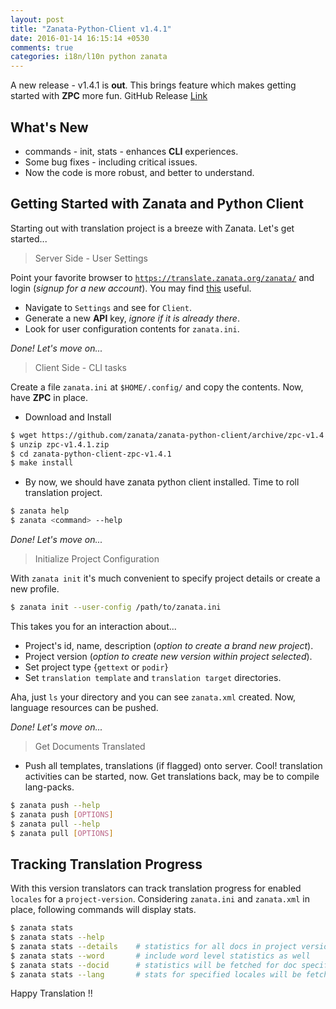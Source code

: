 ```yaml
---
layout: post
title: "Zanata-Python-Client v1.4.1"
date: 2016-01-14 16:15:14 +0530
comments: true
categories: i18n/l10n python zanata
---
```

A new release - v1.4.1 is **out**. This brings feature which makes getting started with **ZPC** more fun. GitHub Release [Link](https://github.com/zanata/zanata-python-client/releases/tag/zpc-v1.4.1)

## What's New
* commands - init, stats - enhances **CLI** experiences.
* Some bug fixes - including critical issues.
* Now the code is more robust, and better to understand.

## Getting Started with Zanata and Python Client
Starting out with translation project is a breeze with Zanata. Let's get started...

<!--more-->

> Server Side - User Settings

Point your favorite browser to [```https://translate.zanata.org/zanata/```](https://translate.zanata.org/zanata/) and login (*signup for a new account*). You may find [this](http://zanata-client.readthedocs.org/en/latest/configuration/#user-configuration) useful.

* Navigate to ```Settings``` and see for ```Client```. 
* Generate a new **API** key, *ignore if it is already there*.
* Look for user configuration contents for ```zanata.ini```.

*Done! Let's move on...*


> Client Side - CLI tasks

Create a file ```zanata.ini``` at ```$HOME/.config/``` and copy the contents. Now, have **ZPC** in place. 

* Download and Install

```sh
$ wget https://github.com/zanata/zanata-python-client/archive/zpc-v1.4.1.zip
$ unzip zpc-v1.4.1.zip
$ cd zanata-python-client-zpc-v1.4.1
$ make install
```

* By now, we should have zanata python client installed. Time to roll translation project.

```sh
$ zanata help
$ zanata <command> --help
```

*Done! Let's move on...*

> Initialize Project Configuration

With ```zanata init``` it's much convenient to specify project details or create a new profile.

```sh
$ zanata init --user-config /path/to/zanata.ini
```

This takes you for an interaction about...

* Project's id, name, description (*option to create a brand new project*).
* Project version (*option to create new version within project selected*).
* Set project type {```gettext``` or ```podir```}
* Set ```translation template``` and ```translation target``` directories.

Aha, just ```ls``` your directory and you can see ```zanata.xml``` created. Now, language resources can be pushed.

*Done! Let's move on...*

> Get Documents Translated

* Push all templates, translations (if flagged) onto server. Cool! translation activities can be started, now. Get translations back, may be to compile lang-packs.

```sh
$ zanata push --help
$ zanata push [OPTIONS] 
$ zanata pull --help
$ zanata pull [OPTIONS]
```

## Tracking Translation Progress

With this version translators can track translation progress for enabled ```locales``` for a ```project-version```. Considering ```zanata.ini``` and ```zanata.xml``` in place, following commands will display stats.

```sh
$ zanata stats
$ zanata stats --help 
$ zanata stats --details    # statistics for all docs in project version
$ zanata stats --word       # include word level statistics as well
$ zanata stats --docid      # statistics will be fetched for doc specified
$ zanata stats --lang       # stats for specified locales will be fetched
```

Happy Translation !!
